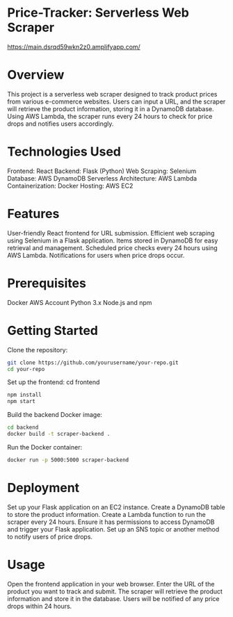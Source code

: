 # Price-Tracker: Serverless Web Scraper

https://main.dsrqd59wkn2z0.amplifyapp.com/

# Overview

This project is a serverless web scraper designed to track product prices from various e-commerce websites. Users can input a URL, and the scraper will retrieve the product information, storing it in a DynamoDB database. Using AWS Lambda, the scraper runs every 24 hours to check for price drops and notifies users accordingly.

# Technologies Used

Frontend: React
Backend: Flask (Python)
Web Scraping: Selenium
Database: AWS DynamoDB
Serverless Architecture: AWS Lambda
Containerization: Docker
Hosting: AWS EC2

# Features

User-friendly React frontend for URL submission.
Efficient web scraping using Selenium in a Flask application.
Items stored in DynamoDB for easy retrieval and management.
Scheduled price checks every 24 hours using AWS Lambda.
Notifications for users when price drops occur.

# Prerequisites

Docker
AWS Account
Python 3.x
Node.js and npm

# Getting Started

Clone the repository:
```bash
git clone https://github.com/yourusername/your-repo.git
cd your-repo
```

Set up the frontend:
cd frontend
```bash
npm install
npm start
```

Build the backend Docker image:
```bash
cd backend
docker build -t scraper-backend .
```

Run the Docker container:
```bash
docker run -p 5000:5000 scraper-backend
```

# Deployment

Set up your Flask application on an EC2 instance.
Create a DynamoDB table to store the product information.
Create a Lambda function to run the scraper every 24 hours.
Ensure it has permissions to access DynamoDB and trigger your Flask application.
Set up an SNS topic or another method to notify users of price drops.

# Usage

Open the frontend application in your web browser.
Enter the URL of the product you want to track and submit.
The scraper will retrieve the product information and store it in the database.
Users will be notified of any price drops within 24 hours.
